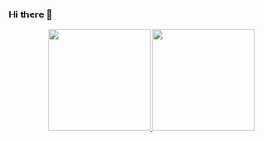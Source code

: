 ### Hi there 👋

<!--
**ifGarcia/ifGarcia** is a ✨ _special_ ✨ repository because its `README.md` (this file) appears on your GitHub profile.

Here are some ideas to get you started:

- 🔭 I’m currently working on ...
- 🌱 I’m currently learning ...
- 👯 I’m looking to collaborate on ...
- 🤔 I’m looking for help with ...
- 💬 Ask me about ...
- 📫 How to reach me: ...
- 😄 Pronouns: ...
- ⚡ Fun fact: ...
-->

<div align="center">
  <a href="https://github.com/ifGarcia">
  <img height="180em" src="https://github-readme-stats.vercel.app/api?username=ifGarcia&show_icons=true&theme=moltack&include_all_commits=true&count_private=true"/>
  <img height="180em" src="https://github-readme-stats.vercel.app/api/top-langs/?username=ifGarcia&layout=compact&langs_count=7&theme=moltack&title_color=#db6516&text_color=#3F220F"/>
</div>
